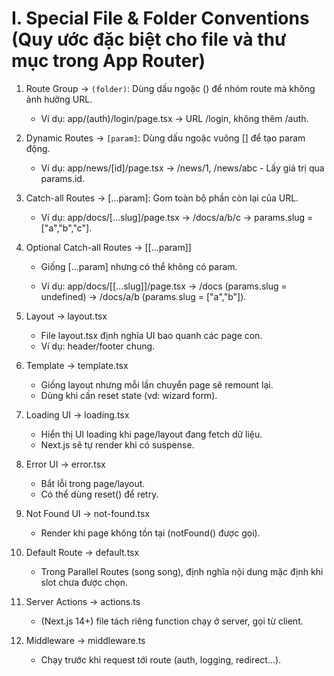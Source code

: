 # I. Special File & Folder Conventions (Quy ước đặc biệt cho file và thư mục trong App Router)

1. Route Group → `(folder)`: Dùng dấu ngoặc () để nhóm route mà không ảnh hưởng URL.

   - Ví dụ: app/(auth)/login/page.tsx → URL /login, không thêm /auth.

2. Dynamic Routes → `[param]`: Dùng dấu ngoặc vuông [] để tạo param động.

   - Ví dụ: app/news/[id]/page.tsx → /news/1, /news/abc - Lấy giá trị qua params.id.

3. Catch-all Routes → [...param]: Gom toàn bộ phần còn lại của URL.

   - Ví dụ: app/docs/[...slug]/page.tsx → /docs/a/b/c → params.slug = ["a","b","c"].

4. Optional Catch-all Routes → [[...param]]

   - Giống [...param] nhưng có thể không có param.

   - Ví dụ: app/docs/[[...slug]]/page.tsx
     → /docs (params.slug = undefined)
     → /docs/a/b (params.slug = ["a","b"]).

5. Layout → layout.tsx

   - File layout.tsx định nghĩa UI bao quanh các page con.
   - Ví dụ: header/footer chung.

6. Template → template.tsx

   - Giống layout nhưng mỗi lần chuyển page sẽ remount lại.
   - Dùng khi cần reset state (vd: wizard form).

7. Loading UI → loading.tsx

   - Hiển thị UI loading khi page/layout đang fetch dữ liệu.
   - Next.js sẽ tự render khi có suspense.

8. Error UI → error.tsx

   - Bắt lỗi trong page/layout.
   - Có thể dùng reset() để retry.

9. Not Found UI → not-found.tsx

   - Render khi page không tồn tại (notFound() được gọi).

10. Default Route → default.tsx

    - Trong Parallel Routes (song song), định nghĩa nội dung mặc định khi slot chưa được chọn.

11. Server Actions → actions.ts

    - (Next.js 14+) file tách riêng function chạy ở server, gọi từ client.

12. Middleware → middleware.ts
    - Chạy trước khi request tới route (auth, logging, redirect...).
